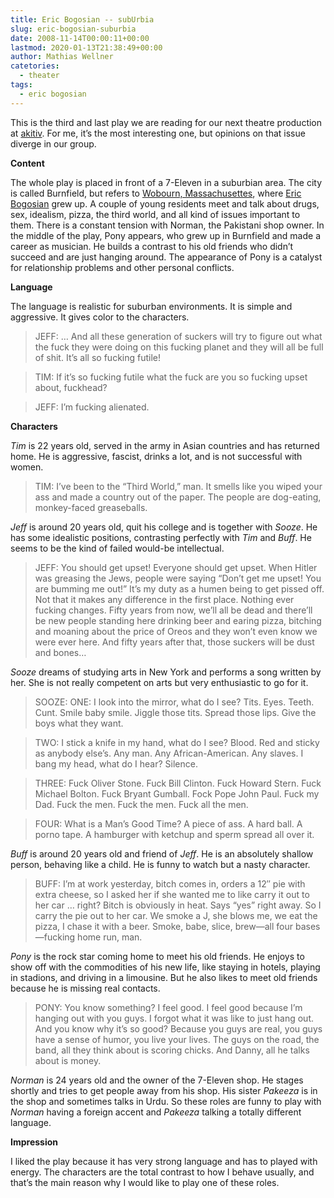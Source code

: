 ```yaml
---
title: Eric Bogosian -- subUrbia
slug: eric-bogosian-suburbia
date: 2008-11-14T00:00:11+00:00
lastmod: 2020-01-13T21:38:49+00:00
author: Mathias Wellner
catetories:
  - theater
tags:
  - eric bogosian
---
```

This is the third and last play we are reading for our next theatre production at [akitiv](http://www.aki.ethz.ch/akitiv/). For me, it&#8217;s the most interesting one, but opinions on that issue diverge in our group.

**Content**

The whole play is placed in front of a 7-Eleven in a suburbian area. The city is called Burnfield, but refers to [Wobourn, Massachusettes](http://de.wikipedia.org/wiki/Woburn_(Massachusetts)), where [Eric Bogosian](http://de.wikipedia.org/wiki/Eric_Bogosian) grew up. A couple of young residents meet and talk about drugs, sex, idealism, pizza, the third world, and all kind of issues important to them. There is a constant tension with Norman, the Pakistani shop owner. In the middle of the play, Pony appears, who grew up in Burnfield and made a career as musician. He builds a contrast to his old friends who didn&#8217;t succeed and are just hanging around. The appearance of Pony is a catalyst for relationship problems and other personal conflicts.

**Language**

The language is realistic for suburban environments. It is simple and aggressive. It gives color to the characters.

> JEFF: &#8230; And all these generation of suckers will try to figure out what the fuck they were doing on this fucking planet and they will all be full of shit. It&#8217;s all so fucking futile!
  
> TIM: If it&#8217;s so fucking futile what the fuck are you so fucking upset about, fuckhead?
  
> JEFF: I&#8217;m fucking alienated. 

**Characters**

_Tim_ is 22 years old, served in the army in Asian countries and has returned home. He is aggressive, fascist, drinks a lot, and is not successful with women.

> TIM: I&#8217;ve been to the &#8220;Third World,&#8221; man. It smells like you wiped your ass and made a country out of the paper. The people are dog-eating, monkey-faced greaseballs. 

_Jeff_ is around 20 years old, quit his college and is together with _Sooze_. He has some idealistic positions, contrasting perfectly with _Tim_ and _Buff_. He seems to be the kind of failed would-be intellectual.

> JEFF: You should get upset! Everyone should get upset. When Hitler was greasing the Jews, people were saying &#8220;Don&#8217;t get me upset! You are bumming me out!&#8221; It&#8217;s my duty as a humen being to get pissed off. Not that it makes any difference in the first place. Nothing ever fucking changes. Fifty years from now, we&#8217;ll all be dead and there&#8217;ll be new people standing here drinking beer and earing pizza, bitching and moaning about the price of Oreos and they won&#8217;t even know we were ever here. And fifty years after that, those suckers will be dust and bones&#8230; 

_Sooze_ dreams of studying arts in New York and performs a song written by her. She is not really competent on arts but very enthusiastic to go for it.

> SOOZE: ONE: I look into the mirror, what do I see? Tits. Eyes. Teeth. Cunt. Smile baby smile. Jiggle those tits. Spread those lips. Give the boys what they want.
  
> TWO: I stick a knife in my hand, what do I see? Blood. Red and sticky as anybody else&#8217;s. Any man. Any African-American. Any slaves. I bang my head, what do I hear? Silence.
  
> THREE: Fuck Oliver Stone. Fuck Bill Clinton. Fuck Howard Stern. Fuck Michael Bolton. Fuck Bryant Gumball. Fock Pope John Paul. Fuck my Dad. Fuck the men. Fuck the men. Fuck all the men.
  
> FOUR: What is a Man&#8217;s Good Time? A piece of ass. A hard ball. A porno tape. A hamburger with ketchup and sperm spread all over it. 

_Buff_ is around 20 years old and friend of _Jeff_. He is an absolutely shallow person, behaving like a child. He is funny to watch but a nasty character.

> BUFF: I&#8217;m at work yesterday, bitch comes in, orders a 12&#8243; pie with extra cheese, so I asked her if she wanted me to like carry it out to her car &#8230; right? Bitch is obviously in heat. Says &#8220;yes&#8221; right away. So I carry the pie out to her car. We smoke a J, she blows me, we eat the pizza, I chase it with a beer. Smoke, babe, slice, brew&mdash;all four bases&mdash;fucking home run, man. 

_Pony_ is the rock star coming home to meet his old friends. He enjoys to show off with the commodities of his new life, like staying in hotels, playing in stadions, and driving in a limousine. But he also likes to meet old friends because he is missing real contacts.

> PONY: You know something? I feel good. I feel good because I&#8217;m hanging out with you guys. I forgot what it was like to just hang out. And you know why it&#8217;s so good? Because you guys are real, you guys have a sense of humor, you live your lives. The guys on the road, the band, all they think about is scoring chicks. And Danny, all he talks about is money. 

_Norman_ is 24 years old and the owner of the 7-Eleven shop. He stages shortly and tries to get people away from his shop. His sister _Pakeeza_ is in the shop and sometimes talks in Urdu. So these roles are funny to play with _Norman_ having a foreign accent and _Pakeeza_ talking a totally different language.

**Impression**

I liked the play because it has very strong language and has to played with energy. The characters are the total contrast to how I behave usually, and that&#8217;s the main reason why I would like to play one of these roles.